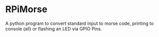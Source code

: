 # RPiMorse
 A python program to convert standard input to morse code, printing to console (all) or flashing an LED via GPIO Pins.

